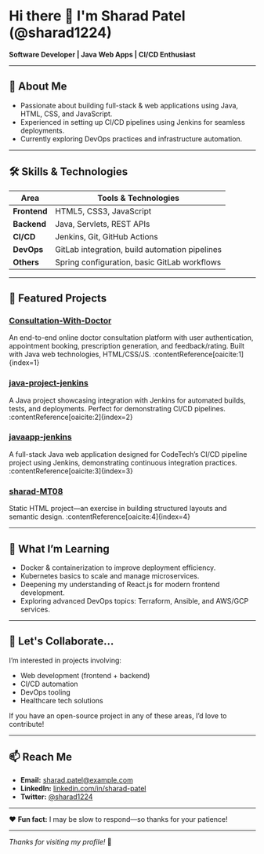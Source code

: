 # Hi there 👋 I'm Sharad Patel (@sharad1224)

**Software Developer | Java Web Apps | CI/CD Enthusiast**

---

## 🔭 About Me

- Passionate about building full-stack & web applications using Java, HTML, CSS, and JavaScript.
- Experienced in setting up CI/CD pipelines using Jenkins for seamless deployments.
- Currently exploring DevOps practices and infrastructure automation.

---

## 🛠️ Skills & Technologies

| Area            | Tools & Technologies                                      |
|-----------------|-----------------------------------------------------------|
| **Frontend**    | HTML5, CSS3, JavaScript                                   |
| **Backend**     | Java, Servlets, REST APIs                                |
| **CI/CD**       | Jenkins, Git, GitHub Actions                             |
| **DevOps**      | GitLab integration, build automation pipelines           |
| **Others**      | Spring configuration, basic GitLab workflows             |

---

## 💼 Featured Projects

### **[Consultation-With-Doctor](https://github.com/sharad1224/Consultation-With-Doctor)**
An end-to-end online doctor consultation platform with user authentication, appointment booking, prescription generation, and feedback/rating. Built with Java web technologies, HTML/CSS/JS. :contentReference[oaicite:1]{index=1}

### **[java-project-jenkins](https://github.com/sharad1224/java-project-jenkins)**
A Java project showcasing integration with Jenkins for automated builds, tests, and deployments. Perfect for demonstrating CI/CD pipelines. :contentReference[oaicite:2]{index=2}

### **[javaapp-jenkins](https://github.com/sharad1224/javaapp-jenkins)**
A full-stack Java web application designed for CodeTech’s CI/CD pipeline project using Jenkins, demonstrating continuous integration practices. :contentReference[oaicite:3]{index=3}

### **[sharad-MT08](https://github.com/sharad1224/sharad-MT08)**
Static HTML project—an exercise in building structured layouts and semantic design. :contentReference[oaicite:4]{index=4}

---

## 🌱 What I’m Learning

- Docker & containerization to improve deployment efficiency.
- Kubernetes basics to scale and manage microservices.
- Deepening my understanding of React.js for modern frontend development.
- Exploring advanced DevOps topics: Terraform, Ansible, and AWS/GCP services.

---

## 🤝 Let's Collaborate…

I’m interested in projects involving:
- Web development (frontend + backend)
- CI/CD automation
- DevOps tooling
- Healthcare tech solutions

If you have an open-source project in any of these areas, I’d love to contribute!

---

## 📫 Reach Me

- **Email:** sharad.patel@example.com  
- **LinkedIn:** [linkedin.com/in/sharad-patel](https://www.linkedin.com)  
- **Twitter:** [@sharad1224](https://twitter.com/sharad1224)

---

❤️ **Fun fact:** I may be slow to respond—so thanks for your patience!

---

_Thanks for visiting my profile!_ 🚀
